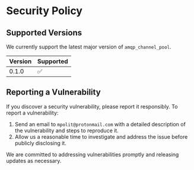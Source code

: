 # Security Policy

## Supported Versions

We currently support the latest major version of `amqp_channel_pool`.

| Version | Supported          |
|---------| ------------------ |
| 0.1.0   | :white_check_mark: |

## Reporting a Vulnerability

If you discover a security vulnerability, please report it responsibly. To report a vulnerability:

1. Send an email to `mpolit@protonmail.com` with a detailed description of the vulnerability and steps to reproduce it.
2. Allow us a reasonable time to investigate and address the issue before publicly disclosing it.

We are committed to addressing vulnerabilities promptly and releasing updates as necessary.
